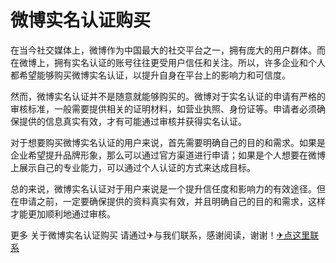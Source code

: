 # 微博实名认证购买

在当今社交媒体上，微博作为中国最大的社交平台之一，拥有庞大的用户群体。而在微博上，拥有实名认证的账号往往更受用户信任和关注。所以，许多企业和个人都希望能够购买微博实名认证，以提升自身在平台上的影响力和可信度。

然而，微博实名认证并不是随意就能够购买的。微博对于实名认证的申请有严格的审核标准，一般需要提供相关的证明材料，如营业执照、身份证等。申请者必须确保提供的信息真实有效，才有可能通过审核并获得实名认证。

对于想要购买微博实名认证的用户来说，首先需要明确自己的目的和需求。如果是企业希望提升品牌形象，那么可以通过官方渠道进行申请；如果是个人想要在微博上展示自己的专业能力，可以通过个人认证的方式来达成目标。

总的来说，微博实名认证对于用户来说是一个提升信任度和影响力的有效途径。但在申请之前，一定要确保提供的资料真实有效，并且明确自己的目的和需求，这样才能更加顺利地通过审核。

更多 关于微博实名认证购买 请通过✈与我们联系，感谢阅读，谢谢！[✈点这里联系](https://ww.k02.cc)